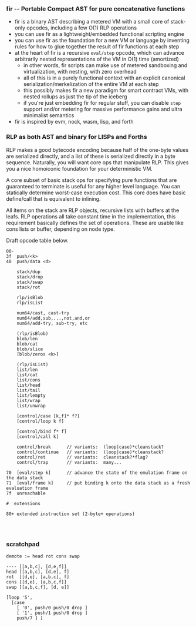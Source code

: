 ### fir -- Portable Compact AST for pure concatenative functions

* fir is a binary AST describing a metered VM with a small core of stack-only opcodes, including a few O(1) RLP operations
* you can use fir as a lightweight/embedded functional scripting engine
* you can use fir as the foundation for a new VM or language by inventing rules for how to glue together the result of fir functions at each step
* at the heart of fir is a recursive `eval/step` opcode, which can advance arbitrarily nested representations of the VM in O(1) time (amortized)
    * in other words, fir scripts can make use of metered sandboxing and virtualization, with nesting, with zero overhead
    * all of this is in a purely functional context with an explicit canonical serialization/merkelization of the entire VM at each step
    * this possibly makes fir a new paradigm for smart contract VMs, with nested rollups as just the tip of the iceberg
    * if you're just embedding fir for regular stuff, you can disable `step` support and/or metering for massive performance gains and ultra minimalist semantics
* fir is inspired by evm, nock, wasm, lisp, and forth

### RLP as both AST and binary for LISPs and Forths

RLP makes a good bytecode encoding because half of the one-byte values are serialized directly, and a list of these is serialized directly in a byte sequence.
Naturally, you will want core ops that manipulate RLP. This gives you a nice homoiconic foundation for your deterministic VM.

A core subset of basic stack ops for specifying pure functions that are guaranteed to terminate is useful for any higher level language. You can statically determine worst-case execution cost.
This core does have basic define/call that is equivalent to inlining.

All items on the stack are RLP objects, recursive lists with buffers at the leafs.
RLP operations all take constant time in the implementation, this requirement basically defines the set of operations.
These are usable like cons lists or buffer, depending on node type.

Draft opcode table below.

```
00-
3f  push/<k>
40  push/data <d>

    stack/dup
    stack/drop
    stack/swap
    stack/rot

    rlp/isBlob
    rlp/isList

    num64/cast, cast-try
    num64/add,sub,...,not,and,or
    num64/add-try, sub-try, etc
    
    (rlp/isBlob)
    blob/len
    blob/cat
    blob/slice
    [blob/zeros <k>]

    (rlp/isList)
    list/len
    list/cat
    list/cons
    list/head
    list/tail
    list/lempty
    list/wrap
    list/unwrap

    [control/case [k,f]* f?]
    [control/loop k f]

    [control/bind f* f]
    [control/call k]
    
    control/break      // variants:  (loop|case)*cleanstack?
    control/continue   // variants:  (loop|case)*cleanstack?
    control/ret        // variants:  cleanstack?*flag?
    control/trap       // variants:  many...

70  [eval/step k]      // advance the state of the emulation frame on the data stack
71  [eval/frame k]     // put binding k onto the data stack as a fresh evaluation frame
7f  unreachable

#  extensions

80+ extended instruction set (2-byte+ operations)




```

### scratchpad

```// put first element of first list as first element of second list
demote := head rot cons swap

---- [[a,b,c], [d,e,f]]
head [[a,b,c], [d,e], f]
rot  [[d,e], [a,b,c], f]
cons [[d,e], [a,b,c,f]]
swap [[a,b,c,f], [d, e]]
````


```
[loop '5',
  [case
    [ '0', push/0 push/0 drop ]
    [ '1', push/1 push/0 drop ]
    push/7 ] ]
```